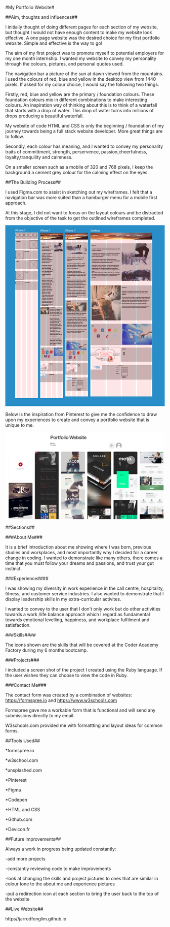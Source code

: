 #My Portfolio Website#

##Aim, thoughts and influences##

I initially thought of doing different pages for each section of my website, but thought I would not have enough content to make my website look effective. A one page website was the desired choice for my first portfolio website. Simple and effective is the way to go!

The aim of my first project was to promote myself to potential employers for my one month internship. I wanted my website to convey my personality through the colours, pictures, and personal quotes used.

The navigation bar a picture of the sun at dawn viewed from the mountains. I used the colours of red, blue and yellow in the desktop view from 1440 pixels. If asked for my colour choice, I would say the following two things.

Firstly, red, blue and yellow are the primary / foundation colours. These foundation colours mix in different combinations to make interesting colours. An inspiration way of thinking about this is to think of a waterfall that starts with a drop of water. This drop of water turns into millions of drops producing a beautiful waterfall.

My website of code HTML and CSS is only the beginning / foundation of my journey towards being a full stack website developer. More great things are to follow.

Secondly, each colour has meaning, and I wanted to convey my personality traits of committment, strength, perservence, passion,cheerfulness, loyalty,tranquility and calmness.

On a smaller screen such as a mobile of 320 and 768 pixels, I keep the background a cement grey colour for the calming effect on the eyes.


##The Building Process##

I used Figma.com to assist in sketching out my wireframes. I felt that a navigation bar was more suited than a hamburger menu for a mobile first approach.

At this stage, I did not want to focus on the layout colours and be distracted from the objective of the task to get the outlined wireframes completed.

![My wireframe](css/docs/wireframe.png)

Below is the inspiration from Pinterest to give me the confidence to draw upon my experiences to create and convey a portfolio website that is unique to me.

![My wireframe](css/docs/inspiration.png)

##Sections##

###About Me###

It is a brief introduction about me showing where I was born, previous studies and workplaces, and most importantly why I decided for a career change in coding. I wanted to demonstrate like many others, there comes a time that you must follow your dreams and passions, and trust your gut instinct.

###Experience####

I was showing my diversity in work experience in the call centre, hospitality, fitness, and customer service industries. I also wanted to demonstrate that I display leadership skills in my extra-curricular activites.

I wanted to convey to the user that I don't only work but do other activities towards a work /life balance approach which I regard as fundamental towards emotional levelling, happiness, and workplace fulfilment and satisfaction.

###Skills####

The icons shown are the skills that will be covered at the Coder Academy Factory during my 6 months bootcamp.

###Projects###

I included a screen shot of the project I created using the Ruby language. If the user wishes they can choose to view the code in Ruby.

###Contact Me###

The contact form was created by a combination of websites: <https://formspree.io> and <https://www.w3schools.com>

Formspree gave me a workable form that is functional and will send any submissions directly to my email.

W3schools.com provided me with formattting and layout ideas for common forms.

##Tools Used##

*formspree.io

*w3school.com

*unsplashed.com

*Pinterest

*Figma

*Codepen

*HTML and CSS

*Github.com

*Devicon.fr


##Future Improvements##

Always a work in progress being updated constantly:

-add more projects

-constantly reviewing code to make improvements

-look at changing the skills and project pictures to ones that are similar in colour tone to the about me and experience pictures

-put a redirection icon at each section to bring the user back to the top of the website

##Live Website##

https//jarrodfonglim.github.io
